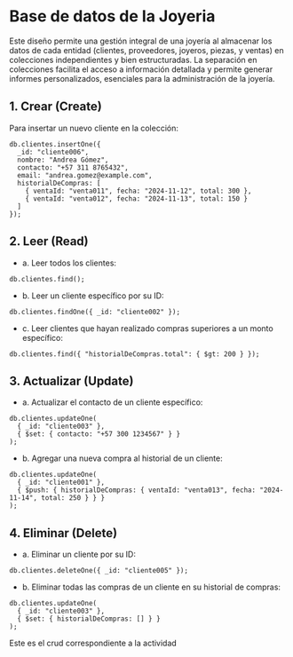 # Base de datos de la Joyeria
Este diseño permite una gestión integral de una joyería al almacenar los datos de cada entidad (clientes, proveedores, joyeros, piezas, y ventas) en 
colecciones independientes y bien estructuradas. La separación en colecciones facilita el acceso a información detallada y permite generar informes 
personalizados, esenciales para la administración de la joyería.

## **1. Crear (Create)**
Para insertar un nuevo cliente en la colección:
```mongodb
db.clientes.insertOne({
  _id: "cliente006",
  nombre: "Andrea Gómez",
  contacto: "+57 311 8765432",
  email: "andrea.gomez@example.com",
  historialDeCompras: [
    { ventaId: "venta011", fecha: "2024-11-12", total: 300 },
    { ventaId: "venta012", fecha: "2024-11-13", total: 150 }
  ]
});
```

## **2. Leer (Read)**
  - a. Leer todos los clientes:
```mongodb
db.clientes.find();
```
  - b. Leer un cliente específico por su ID:
```mongodb
db.clientes.findOne({ _id: "cliente002" });
```
  - c. Leer clientes que hayan realizado compras superiores a un monto específico:
```
db.clientes.find({ "historialDeCompras.total": { $gt: 200 } });
```

## **3. Actualizar (Update)**
  - a. Actualizar el contacto de un cliente específico:
```mongodb
db.clientes.updateOne(
  { _id: "cliente003" },
  { $set: { contacto: "+57 300 1234567" } }
);
```
  - b. Agregar una nueva compra al historial de un cliente:
```mongodb
db.clientes.updateOne(
  { _id: "cliente001" },
  { $push: { historialDeCompras: { ventaId: "venta013", fecha: "2024-11-14", total: 250 } } }
);
```

## **4. Eliminar (Delete)**
  - a. Eliminar un cliente por su ID:
```mongodb
db.clientes.deleteOne({ _id: "cliente005" });
```
  - b. Eliminar todas las compras de un cliente en su historial de compras:
```mongodb
db.clientes.updateOne(
  { _id: "cliente003" },
  { $set: { historialDeCompras: [] } }
);
```

Este es el crud correspondiente a la actividad
